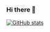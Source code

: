 ### Hi there 👋

[![GitHub stats](https://github-readme-stats.vercel.app/api?username=elghailani&count_private=true)](https://github.com/anuraghazra/github-readme-stats)

<!--
**elghailani/elghailani** is a ✨ _special_ ✨ repository because its `README.md` (this file) appears on your GitHub profile.

Here are some ideas to get you started:

- 🔭 I’m currently working on ...
- 🌱 I’m currently learning ...
- 👯 I’m looking to collaborate on ...
- 🤔 I’m looking for help with ...
- 💬 Ask me about ...
- 📫 How to reach me: ...
- 😄 Pronouns: ...
- ⚡ Fun fact: ...
-->
